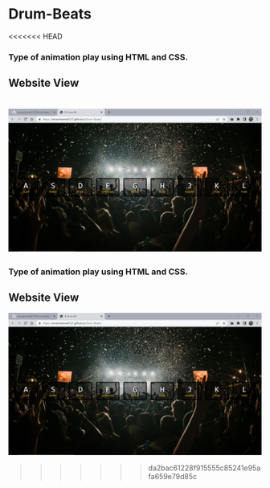 # Drum-Beats
<<<<<<< HEAD

### Type of animation play using HTML and CSS.

## Website View
![](view.png)
=======

### Type of animation play using HTML and CSS.
## Website View
![](view.png)


>>>>>>> da2bac61228f915555c85241e95afa659e79d85c
